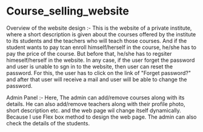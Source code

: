 # Course_selling_website

Overview of the website design :-
This is the website of a private institute, where a short description is given about the courses offered by the institute to its students and the teachers who will teach those courses.
And if the student wants to pay tcan enroll himself/herself in the course, he/she has to pay the price of the course. But before that, he/she has to regsiter himeself/herself in the website.
In any case, if the user forget the password and user is unable to sgn in to the website, then user can reset the password. For this, the user has to click on the link of "Forget password?" and after that user will receive a mail and user will be able to change the password.

Admin Panel :-
Here, The admin can add/remove courses along with its details. He can also add/remove teachers along with their profile photo, short description etc. and the web page wil change itself dynamically. Because I use Flex box method to design the web page.
The admin can also check the details of the students.
